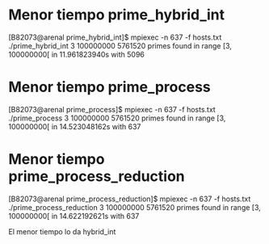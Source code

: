 ﻿# Menor tiempo prime_hybrid_int
[B82073@arenal prime_hybrid_int]$ mpiexec -n 637 -f hosts.txt ./prime_hybrid_int 3 100000000
5761520 primes found in range [3, 100000000[ in 11.961823940s with 5096




# Menor tiempo prime_process
[B82073@arenal prime_process]$ mpiexec -n 637 -f hosts.txt ./prime_process 3 100000000
5761520 primes found in range [3, 100000000[ in 14.523048162s with 637

# Menor tiempo prime_process_reduction
[B82073@arenal prime_process_reduction]$ mpiexec -n 637 -f hosts.txt ./prime_process_reduction 3 100000000
5761520 primes found in range [3, 100000000[ in 14.622192621s with 637

El menor tiempo lo da hybrid_int


